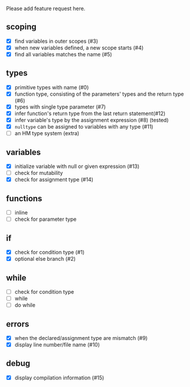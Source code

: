 
Please add feature request here.

## scoping

+ [X] find variables in outer scopes (#3)
+ [X] when new variables defined, a new scope starts (#4)
+ [X] find all variables matches the name (#5)

## types

+ [X] primitive types with name (#0)
+ [X] function type, consisting of the parameters' types and the return type (#6)
+ [X] types with single type parameter (#7)
+ [X] infer function's return type from the last return statement(#12)
+ [X] infer variable's type by the assignment expression (#8) (tested)
+ [X] `nulltype` can be assigned to variables with any type (#11)
+ [ ] an HM type system (extra)

## variables

+ [X] initialize variable with null or given expression (#13)
+ [ ] check for mutability
+ [X] check for assignment type (#14)

## functions

+ [ ] inline
+ [ ] check for parameter type

## if

+ [X] check for condition type (#1)
+ [X] optional else branch (#2)

## while

+ [ ] check for condition type
+ [ ] while
+ [ ] do while

## errors

+ [X] when the declared/assignment type are mismatch (#9)
+ [X] display line number/file name (#10)

## debug

+ [X] display compilation information (#15)
